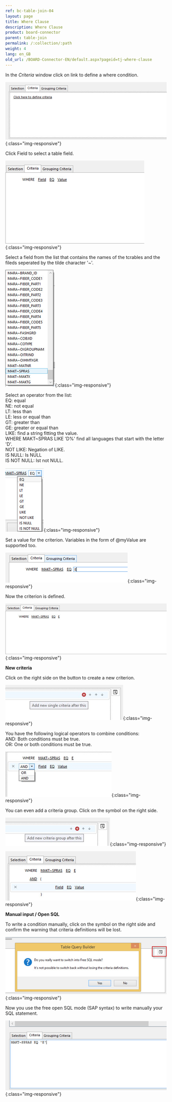 ```yaml
---
ref: bc-table-join-04
layout: page
title: Where Clause
description: Where Clause
product: board-connector
parent: table-join
permalink: /:collection/:path
weight: 4
lang: en_GB
old_url: /BOARD-Connector-EN/default.aspx?pageid=tj-where-clause
---
```


In the *Criteria* window click on link to define a where condition.  

![tj-where-0](/img/content/tj-where-0.jpg){:class="img-responsive"}

Click Field to select a table field. 

![tj-where-1](/img/content/tj-where-1.jpg){:class="img-responsive"}

Select a field from the list that contains the names of the tcrables and the fileds seperated by the tilde character '~'. 

![tj-where-2](/img/content/tj-where-2.jpg){:class="img-responsive"}

Select an operator from the list: <br>
EQ: equal<br>
NE: not equal<br>
LT: less than<br>
LE: less or equal than<br>
GT: greater than<br>
GE: greater or equal than<br>
LIKE: find a string fitting the value. <br> 
        WHERE MAKT~SPRAS LIKE 'D%' find all languages that start with the letter 'D'. <br>
NOT LIKE: Negation of LIKE.<br>
IS NULL: Is NULL<br>
IS NOT NULL: Ist not NULL.<br>

![tj-where-operation](/img/content/tj-where-operation.jpg){:class="img-responsive"}

Set a value for the criterion. Variables in the form of @myValue are supported too.  

![tj-where-value](/img/content/tj-where-value.jpg){:class="img-responsive"}

Now the criterion is defined.  

![tj-where-3](/img/content/tj-where-3.jpg){:class="img-responsive"}

**New criteria**

Click on the right side on the button to create a new criterion.  

![tj-where-single-criteria](/img/content/tj-where-single-criteria.jpg){:class="img-responsive"}

You have the following logical operators to combine conditions: <br>
AND: Both conditions must be true. <br>
OR: One or both conditions must be true.<br>

![tj-where-and](/img/content/tj-where-and.jpg){:class="img-responsive"}

You can even add a criteria group. Click on the symbol on the right side.

![tj-where-criteria-group](/img/content/tj-where-criteria-group.jpg){:class="img-responsive"}

![tj-where-criteria-group-2](/img/content/tj-where-criteria-group-2.jpg){:class="img-responsive"}

**Manual input / Open SQL**

To write a condition manually, click on the symbol on the right side and confirm the warning that criteria definitions will be lost.  

![tj-where-4](/img/content/tj-where-4.jpg){:class="img-responsive"}

Now you use the free open SQL mode (SAP syntax) to write manually your SQL statement. 

![tj-where-5](/img/content/tj-where-5.jpg){:class="img-responsive"}